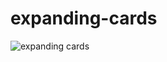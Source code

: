 # expanding-cards

![expanding cards](https://github.com/harunrk/expanding-cards/assets/106277645/fcc0fb48-50fd-4fd9-957c-8dd0c5918a43)
